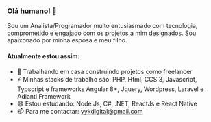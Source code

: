### Olá humano! 👋

Sou um Analista/Programador muito entusiasmado com tecnologia, comprometido e engajado com os projetos a mim designados.  Sou apaixonado por minha esposa e meu filho.

#### Atualmente estou assim:

- 🔭 Trabalhando em casa construindo projetos como freelancer
- ⚡ Minhas stacks de trabalho são: PHP, Html, CCS 3, Javascript, Typscript e frameworks Angular 8+, Jquery, Wordpress, Laravel e Adianti Framework
- 😄 Estou estudando: Node Js, C#, .NET, ReactJs e React Native
- 📫 Para me contactar: vykdigital@gmail.com


